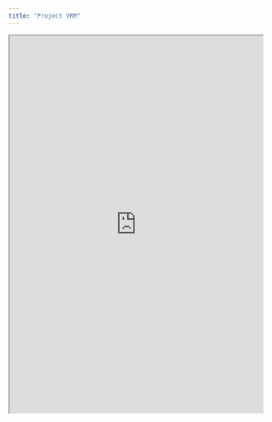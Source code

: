 ```yaml
---
title: "Project VRM"
---
```



<iframe height="750" width="100%" src="https://ewelton.github.io/ktest/wiki.html#Project%20VRM"></iframe>
